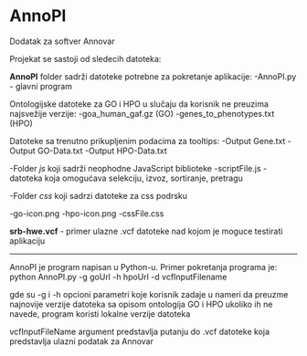 # AnnoPI
Dodatak za softver Annovar

Projekat se sastoji od sledecih datoteka:

**AnnoPI** folder sadrži datoteke potrebne za pokretanje aplikacije:
-AnnoPI.py - glavni program

Ontologijske datoteke za GO i HPO u slučaju da korisnik  ne preuzima najsvežije verzije:
-goa_human_gaf.gz (GO)
-genes_to_phenotypes.txt (HPO)

Datoteke sa trenutno prikupljenim podacima za tooltips:
-Output Gene.txt
-Output GO-Data.txt
-Output HPO-Data.txt 

-Folder *js* koji sadrži neophodne JavaScript biblioteke
-scriptFile.js - datoteka koja omogućava selekciju, izvoz, sortiranje, pretragu

-Folder *css* koji sadrzi datoteke za css podrsku

-go-icon.png
-hpo-icon.png
-cssFile.css

**srb-hwe.vcf** - primer ulazne .vcf datoteke nad kojom je moguce testirati aplikaciju

--------------------------------------

AnnoPI je program napisan u Python-u. Primer pokretanja programa je:
python AnnoPI.py -g goUrl -h hpoUrl -d vcfInputFilename

gde su -g i -h opcioni parametri koje korisnik zadaje u nameri da preuzme najnovije verzije datoteka sa opisom ontologija GO i HPO
ukoliko ih ne navede, program koristi lokalne verzije datoteka

vcfInputFileName argument predstavlja putanju do .vcf datoteke koja predstavlja ulazni podatak za Annovar
